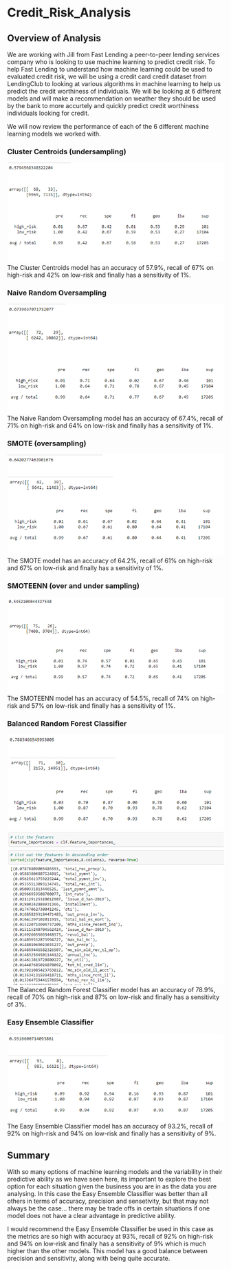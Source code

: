 # Credit_Risk_Analysis

## Overview of Analysis
We are working with Jill from Fast Lending a peer-to-peer lending services company who is looking to use machine learning to predict credit risk. To help Fast Lending to understand how machine learning could be used to evaluated credit risk, we will be using a credit card credit dataset from LendingClub to looking at various algorithms in machine learning to help us predict the credit worthiness of individuals. We will be looking at 6 different models and will make a recommendation on weather they should be used by the bank to more accurtely and quickly predict credit worthiness individuals looking for credit.

We will now review the performance of each of the 6 different machine learning models we worked with.

### Cluster Centroids (undersampling)
![Cluster Centroids](https://github.com/tessiertodd/Credit_Risk_Analysis/blob/main/Images/Deliverable%201%20-%20Cluster%20Centroids%20(undersampling).png)
The Cluster Centroids model has an accuracy of 57.9%, recall of 67% on high-risk and 42% on low-risk and finally has a sensitivity of 1%.

### Naive Random Oversampling
![Naive Random](https://github.com/tessiertodd/Credit_Risk_Analysis/blob/main/Images/Deliverable%201%20-%20Naive%20Random%20Oversampling.png)
The Naive Random Oversampling model has an accuracy of 67.4%, recall of 71% on high-risk and 64% on low-risk and finally has a sensitivity of 1%.

### SMOTE (oversampling)
![SMOTE](https://github.com/tessiertodd/Credit_Risk_Analysis/blob/main/Images/Deliverable%201%20-%20SMOTE.png)
The SMOTE model has an accuracy of 64.2%, recall of 61% on high-risk and 67% on low-risk and finally has a sensitivity of 1%.

### SMOTEENN (over and under sampling)
![SMOTEENN](https://github.com/tessiertodd/Credit_Risk_Analysis/blob/main/Images/Deliverable%202%20-%20SMOTEENN.png)
The SMOTEENN model has an accuracy of 54.5%, recall of 74% on high-risk and 57% on low-risk and finally has a sensitivity of 1%.

### Balanced Random Forest Classifier
![Balanced Random Forest](https://github.com/tessiertodd/Credit_Risk_Analysis/blob/main/Images/Deliverable%203%20-%20Balanced%20Random%20Forest%20Classifier.png)
![Balanced Random Forest-Rank](https://github.com/tessiertodd/Credit_Risk_Analysis/blob/main/Images/Deliverable%203%20-%20Balanced%20Random%20Forest%20Classifier%20-%20Ranking.png)
The Balanced Random Forest Classifier model has an accuracy of 78.9%, recall of 70% on high-risk and 87% on low-risk and finally has a sensitivity of 3%.

### Easy Ensemble Classifier
![Easy Ensemble](https://github.com/tessiertodd/Credit_Risk_Analysis/blob/main/Images/Deliverable%203%20-%20Easy%20Ensemble%20Classifier.png)
The Easy Ensemble Classifier model has an accuracy of 93.2%, recall of 92% on high-risk and 94% on low-risk and finally has a sensitivity of 9%.

## Summary
With so many options of machine learning models and the variability in their predictive ability as we have seen here, its important to explore the best option for each situation given the business you are in as the data you are analysing. In this case the Easy Ensemble Classifier was better than all others in terms of accuracy, precision and sensetivity, but that may not always be the case... there may be trade offs in certain situations if one model does not have a clear advantage in predictive ability.

I would recommend the Easy Ensemble Classifier be used in this case as the metrics are so high with accuracy at 93%, recall of 92% on high-risk and 94% on low-risk and finally has a sensitivity of 9% which is much higher than the other models.  This model has a good balance between precision and sensitivity, along with being quite accurate.
